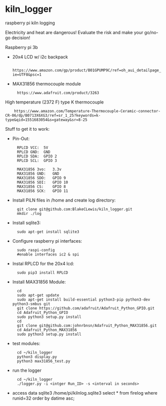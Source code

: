 # kiln_logger
raspberry pi kiln logging


Electricity and heat are dangerous! Evaluate the risk and make your go/no-go decision!


Raspberry pi 3b
- 20x4 LCD w/ i2c backpack

		https://www.amazon.com/gp/product/B01GPUMP9C/ref=oh_aui_detailpage_o01_s00?ie=UTF8&psc=1

- MAX31856 thermocouple module

		https://www.adafruit.com/product/3263

High temperature (2372 F) type K thermocouple

		https://www.amazon.com/Temperature-Thermocouple-Ceramic-connector-CR-06/dp/B0713X6XG3/ref=sr_1_25?keywords=k-type&qid=1551683054&s=gateway&sr=8-25




Stuff to get it to work:

- Pin-Out:

		RPLCD VCC:	5V
		RPLCD GND:	GND
		RPLCD SDA:	GPIO 2
		RPLCD SCL:	GPIO 3

		MAX31856 3vo:	3.3v
		MAX31856 GND:	GND
		MAX31856 SDO:	GPIO 9
		MAX31856 SDI:	GPIO 10
		MAX31856 CS:	GPIO 8
		MAX31856 SCK:	GPIO 11


- Install PiLN files in /home and create log directory:

		git clone git@github.com:BlakeCLewis/kiln_logger.git
		mkdir ./log

- Install sqlite3:

		sudo apt-get install sqlite3

- Configure raspberry pi interfaces:

		sudo raspi-config
		#enable interfaces ic2 & spi

- Instal RPLCD for the 20x4 lcd:

		sudo pip3 install RPLCD

- Install MAX31856 Module:

		cd
		sudo apt-get update
		sudo apt-get install build-essential python3-pip python3-dev python3-smbus git
		git clone https://github.com/adafruit/Adafruit_Python_GPIO.git
		cd Adafruit_Python_GPIO
		sudo python3 setup.py install
		cd
		git clone git@github.com:johnrbnsn/Adafruit_Python_MAX31856.git
		cd Adafruit_Python_MAX31856
		sudo python3 setup.py install
- test modules:

		cd ~/kiln_logger
		python3 display.py
		python3 max31856_test.py

- run the logger

		cd ~/kiln_logger
		./logger.py -i <intger Run_ID> -s <interval in seconds>


- access data
		sqlite3 /home/pi/kilnlog.sqlite3
		select * from firelog where runid=32 order by datime asc;
